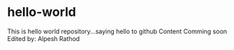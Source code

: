 # hello-world
This is hello world repository...saying hello to github
Content Comming soon
Edited by: Alpesh Rathod
